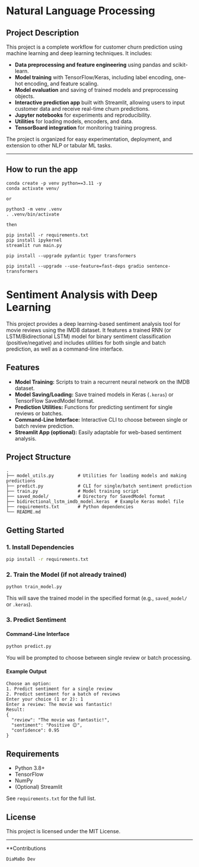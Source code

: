# Natural Language Processing

## Project Description

This project is a complete workflow for customer churn prediction using machine learning and deep learning techniques. It includes:

- **Data preprocessing and feature engineering** using pandas and scikit-learn.
- **Model training** with TensorFlow/Keras, including label encoding, one-hot encoding, and feature scaling.
- **Model evaluation** and saving of trained models and preprocessing objects.
- **Interactive prediction app** built with Streamlit, allowing users to input customer data and receive real-time churn predictions.
- **Jupyter notebooks** for experiments and reproducibility.
- **Utilities** for loading models, encoders, and data.
- **TensorBoard integration** for monitoring training progress.

The project is organized for easy experimentation, deployment, and extension to other NLP or tabular ML tasks.

---

## How to run the app

```
conda create -p venv python==3.11 -y
conda activate venv/

or

python3 -m venv .venv
. .venv/bin/activate

then

pip install -r requirements.txt
pip install ipykernel
streamlit run main.py

pip install --upgrade pydantic typer transformers

pip install --upgrade --use-feature=fast-deps gradio sentence-transformers
```

# Sentiment Analysis with Deep Learning

This project provides a deep learning-based sentiment analysis tool for movie reviews using the IMDB dataset. It features a trained RNN (or LSTM/Bidirectional LSTM) model for binary sentiment classification (positive/negative) and includes utilities for both single and batch prediction, as well as a command-line interface.

## Features

- **Model Training:** Scripts to train a recurrent neural network on the IMDB dataset.
- **Model Saving/Loading:** Save trained models in Keras (`.keras`) or TensorFlow SavedModel format.
- **Prediction Utilities:** Functions for predicting sentiment for single reviews or batches.
- **Command-Line Interface:** Interactive CLI to choose between single or batch review prediction.
- **Streamlit App (optional):** Easily adaptable for web-based sentiment analysis.

## Project Structure

```
.
├── model_utils.py         # Utilities for loading models and making predictions
├── predict.py             # CLI for single/batch sentiment prediction
├── train.py               # Model training script
├── saved_model/           # Directory for SavedModel format
├── bidirectional_lstm_imdb_model.keras  # Example Keras model file
├── requirements.txt       # Python dependencies
└── README.md
```

## Getting Started

### 1. Install Dependencies

```bash
pip install -r requirements.txt
```

### 2. Train the Model (if not already trained)

```bash
python train_model.py
```

This will save the trained model in the specified format (e.g., `saved_model/` or `.keras`).

### 3. Predict Sentiment

#### Command-Line Interface

```bash
python predict.py
```

You will be prompted to choose between single review or batch processing.

#### Example Output

```
Choose an option:
1. Predict sentiment for a single review
2. Predict sentiment for a batch of reviews
Enter your choice (1 or 2): 1
Enter a review: The movie was fantastic!
Result:
{
  "review": "The movie was fantastic!",
  "sentiment": "Positive 😊",
  "confidence": 0.95
}
```

## Requirements

- Python 3.8+
- TensorFlow
- NumPy
- (Optional) Streamlit

See `requirements.txt` for the full list.

## License

This project is licensed under the MIT License.

---

**Contributions

```
DiaMaBo Dev
```
